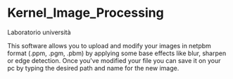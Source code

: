 # Kernel_Image_Processing
Laboratorio università

This software allows you to upload and modify your images in netpbm format (.ppm, .pgm, .pbm) by applying some base effects
like blur, sharpen or edge detection. Once you've modified your file you can save it on your pc by typing the desired path and 
name for the new image.
